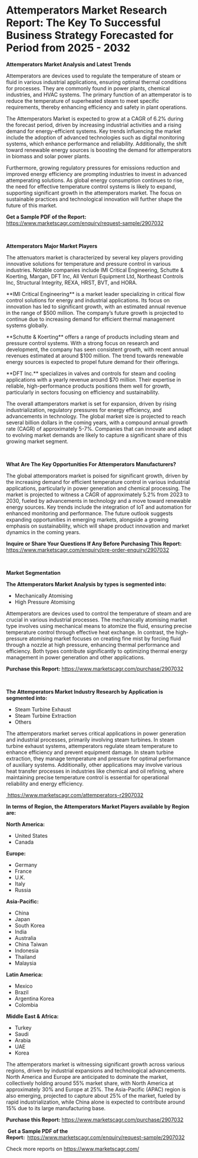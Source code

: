 <p><h1>Attemperators Market Research Report: The Key To Successful Business Strategy Forecasted for Period from 2025 - 2032</h1></p><p><strong>Attemperators Market Analysis and Latest Trends</strong></p>
<p><p>Attemperators are devices used to regulate the temperature of steam or fluid in various industrial applications, ensuring optimal thermal conditions for processes. They are commonly found in power plants, chemical industries, and HVAC systems. The primary function of an attemperator is to reduce the temperature of superheated steam to meet specific requirements, thereby enhancing efficiency and safety in plant operations.</p><p>The Attemperators Market is expected to grow at a CAGR of 6.2% during the forecast period, driven by increasing industrial activities and a rising demand for energy-efficient systems. Key trends influencing the market include the adoption of advanced technologies such as digital monitoring systems, which enhance performance and reliability. Additionally, the shift toward renewable energy sources is boosting the demand for attemperators in biomass and solar power plants. </p><p>Furthermore, growing regulatory pressures for emissions reduction and improved energy efficiency are prompting industries to invest in advanced attemperating solutions. As global energy consumption continues to rise, the need for effective temperature control systems is likely to expand, supporting significant growth in the attemperators market. The focus on sustainable practices and technological innovation will further shape the future of this market.</p></p>
<p><strong>Get a Sample PDF of the Report:&nbsp;</strong> <a href="https://www.marketscagr.com/enquiry/request-sample/2907032?utm_campaign=3271&utm_medium=2&utm_source=Github&utm_content=ia&utm_term=12032025&utm_id=attemperators">https://www.marketscagr.com/enquiry/request-sample/2907032</a></p>
<p>&nbsp;</p>
<p><strong>Attemperators Major Market Players</strong></p>
<p><p>The attenuators market is characterized by several key players providing innovative solutions for temperature and pressure control in various industries. Notable companies include IMI Critical Engineering, Schutte & Koerting, Margan, DFT Inc, All Venturi Equipment Ltd, Northeast Controls Inc, Structural Integrity, REXA, HRST, BVT, and HORA.</p><p>**IMI Critical Engineering** is a market leader specializing in critical flow control solutions for energy and industrial applications. Its focus on innovation has led to significant growth, with an estimated annual revenue in the range of $500 million. The company’s future growth is projected to continue due to increasing demand for efficient thermal management systems globally.</p><p>**Schutte & Koerting** offers a range of products including steam and pressure control systems. With a strong focus on research and development, the company has seen consistent growth, with recent annual revenues estimated at around $100 million. The trend towards renewable energy sources is expected to propel future demand for their offerings.</p><p>**DFT Inc.** specializes in valves and controls for steam and cooling applications with a yearly revenue around $70 million. Their expertise in reliable, high-performance products positions them well for growth, particularly in sectors focusing on efficiency and sustainability.</p><p>The overall attamperators market is set for expansion, driven by rising industrialization, regulatory pressures for energy efficiency, and advancements in technology. The global market size is projected to reach several billion dollars in the coming years, with a compound annual growth rate (CAGR) of approximately 5-7%. Companies that can innovate and adapt to evolving market demands are likely to capture a significant share of this growing market segment.</p></p>
<p>&nbsp;</p>
<p><strong>What Are The Key Opportunities For Attemperators Manufacturers?</strong></p>
<p><p>The global attemporators market is poised for significant growth, driven by the increasing demand for efficient temperature control in various industrial applications, particularly in power generation and chemical processing. The market is projected to witness a CAGR of approximately 5.2% from 2023 to 2030, fueled by advancements in technology and a move toward renewable energy sources. Key trends include the integration of IoT and automation for enhanced monitoring and performance. The future outlook suggests expanding opportunities in emerging markets, alongside a growing emphasis on sustainability, which will shape product innovation and market dynamics in the coming years.</p></p>
<p><strong>Inquire or Share Your Questions If Any Before Purchasing This Report:</strong> <a href="https://www.marketscagr.com/enquiry/pre-order-enquiry/2907032?utm_campaign=3271&utm_medium=2&utm_source=Github&utm_content=ia&utm_term=12032025&utm_id=attemperators">https://www.marketscagr.com/enquiry/pre-order-enquiry/2907032</a></p>
<p>&nbsp;</p>
<p><strong>Market Segmentation</strong></p>
<p><strong>The Attemperators Market Analysis by types is segmented into:</strong></p>
<p><ul><li>Mechanically Atomising</li><li>High Pressure Atomising</li></ul></p>
<p><p>Attemperators are devices used to control the temperature of steam and are crucial in various industrial processes. The mechanically atomising market type involves using mechanical means to atomize the fluid, ensuring precise temperature control through effective heat exchange. In contrast, the high-pressure atomising market focuses on creating fine mist by forcing fluid through a nozzle at high pressure, enhancing thermal performance and efficiency. Both types contribute significantly to optimizing thermal energy management in power generation and other applications.</p></p>
<p><strong>Purchase this Report:&nbsp;</strong><a href="https://www.marketscagr.com/purchase/2907032?utm_campaign=3271&utm_medium=2&utm_source=Github&utm_content=ia&utm_term=12032025&utm_id=attemperators">https://www.marketscagr.com/purchase/2907032</a></p>
<p>&nbsp;</p>
<p><strong>The Attemperators Market Industry Research by Application is segmented into:</strong></p>
<p><ul><li>Steam Turbine Exhaust</li><li>Steam Turbine Extraction</li><li>Others</li></ul></p>
<p><p>The attemperators market serves critical applications in power generation and industrial processes, primarily involving steam turbines. In steam turbine exhaust systems, attemperators regulate steam temperature to enhance efficiency and prevent equipment damage. In steam turbine extraction, they manage temperature and pressure for optimal performance of auxiliary systems. Additionally, other applications may involve various heat transfer processes in industries like chemical and oil refining, where maintaining precise temperature control is essential for operational reliability and energy efficiency.</p></p>
<p><a href="https://www.marketscagr.com/attemperators-r2907032?utm_campaign=3271&utm_medium=2&utm_source=Github&utm_content=ia&utm_term=12032025&utm_id=attemperators">&nbsp;https://www.marketscagr.com/attemperators-r2907032</a></p>
<p><strong>In terms of Region, the Attemperators Market Players available by Region are:</strong></p>
<p>
    <p> <strong> North America: </strong>
        <ul>
            <li>United States</li>
            <li>Canada</li>
        </ul>
        </p> 
    <p> <strong> Europe: </strong>
        <ul>
            <li>Germany</li>
            <li>France</li>
            <li>U.K.</li>
            <li>Italy</li>
            <li>Russia</li>
        </ul>
        </p> 
    <p> <strong> Asia-Pacific: </strong>
        <ul>
            <li>China</li>
            <li>Japan</li>
            <li>South Korea</li>
            <li>India</li>
            <li>Australia</li>
            <li>China Taiwan</li>
            <li>Indonesia</li>
            <li>Thailand</li>
            <li>Malaysia</li>
        </ul>
        </p> 
    <p> <strong> Latin America: </strong>
        <ul>
            <li>Mexico</li>
            <li>Brazil</li>
            <li>Argentina Korea</li>
            <li>Colombia</li>
        </ul>
        </p> 
    <p> <strong> Middle East & Africa: </strong>
        <ul>
            <li>Turkey</li>
            <li>Saudi</li>
            <li>Arabia</li>
            <li>UAE</li>
            <li>Korea</li>
        </ul>
    </p>
    </p>
<p><p>The attemperators market is witnessing significant growth across various regions, driven by industrial expansions and technological advancements. North America and Europe are anticipated to dominate the market, collectively holding around 55% market share, with North America at approximately 30% and Europe at 25%. The Asia-Pacific (APAC) region is also emerging, projected to capture about 25% of the market, fueled by rapid industrialization, while China alone is expected to contribute around 15% due to its large manufacturing base.</p></p>
<p><strong>Purchase this Report: </strong><a href="https://www.marketscagr.com/purchase/2907032?utm_campaign=3271&utm_medium=2&utm_source=Github&utm_content=ia&utm_term=12032025&utm_id=attemperators">https://www.marketscagr.com/purchase/2907032</a></p>
<p>&nbsp;<strong>Get a Sample PDF of the Report:&nbsp;&nbsp;</strong><a href="https://www.marketscagr.com/enquiry/request-sample/2907032?utm_campaign=3271&utm_medium=2&utm_source=Github&utm_content=ia&utm_term=12032025&utm_id=attemperators">https://www.marketscagr.com/enquiry/request-sample/2907032</a></p>
<p><strong></strong></p>
<p>Check more reports on <a href="https://www.marketscagr.com/?utm_campaign=3271&utm_medium=2&utm_source=Github&utm_content=ia&utm_term=12032025&utm_id=attemperators">https://www.marketscagr.com/</a></p>